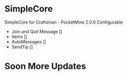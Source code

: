 # SimpleCore
SimpleCore for Craftsman - PocketMine 2.0.0 Configurable

- Join and Quit Message []
- Items []
- AutoMessages []
- SendTip []

# Soon More Updates
